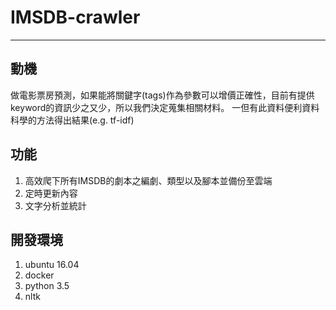 # IMSDB-crawler
---
## 動機
做電影票房預測，如果能將關鍵字(tags)作為參數可以增價正確性，目前有提供keyword的資訊少之又少，所以我們決定蒐集相關材料。
一但有此資料便利資料科學的方法得出結果(e.g. tf-idf)

## 功能
1. 高效爬下所有IMSDB的劇本之編劇、類型以及腳本並備份至雲端
2. 定時更新內容
3. 文字分析並統計
## 開發環境
1. ubuntu 16.04
2. docker
3. python 3.5
4. nltk
